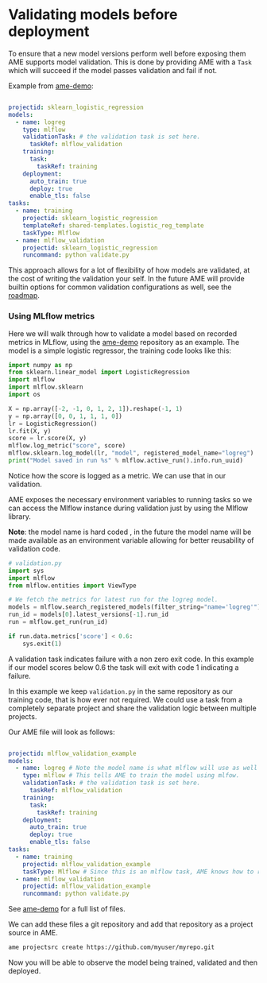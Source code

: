# Validating models before deployment

To ensure that a new model versions perform well before exposing them AME supports model validation. This is done by providing AME with a `Task` which 
will succeed if the model passes validation and fail if not.

Example from [ame-demo](https://github.com/TeaInSpace/ame-demo):

```yaml

projectid: sklearn_logistic_regression
models:
  - name: logreg
    type: mlflow
    validationTask: # the validation task is set here.
      taskRef: mlflow_validation 
    training: 
      task:
        taskRef: training
    deployment:
      auto_train: true
      deploy: true
      enable_tls: false
tasks:
  - name: training
    projectid: sklearn_logistic_regression
    templateRef: shared-templates.logistic_reg_template
    taskType: Mlflow
  - name: mlflow_validation
    projectid: sklearn_logistic_regression
    runcommand: python validate.py
```

This approach allows for a lot of flexibility of how models are validated, at the cost of writing the validation your self. In the future AME will provide builtin options for common validation configurations as well, see the [roadmap](todo).

### Using MLflow metrics

Here we will walk through how to validate a model based on recorded metrics in MLflow, using the [ame-demo](https://github.com/TeaInSpace/ame-demo) repository as an example. The model is a simple logistic regressor, the training code looks like this:

```python
import numpy as np
from sklearn.linear_model import LogisticRegression
import mlflow
import mlflow.sklearn
import os

X = np.array([-2, -1, 0, 1, 2, 1]).reshape(-1, 1)
y = np.array([0, 0, 1, 1, 1, 0])
lr = LogisticRegression()
lr.fit(X, y)
score = lr.score(X, y)
mlflow.log_metric("score", score)
mlflow.sklearn.log_model(lr, "model", registered_model_name="logreg")
print("Model saved in run %s" % mlflow.active_run().info.run_uuid)
```

Notice how the score is logged as a metric. We can use that in our validation.

AME exposes the necessary environment variables to running tasks so we can access the Mlflow instance during validation just by using the Mlflow library.

**Note**: the model name is hard coded , in the future the model name will be made available as an environment variable allowing for better reusability of validation code.

```python
# validation.py
import sys
import mlflow
from mlflow.entities import ViewType

# We fetch the metrics for latest run for the logreg model.
models = mlflow.search_registered_models(filter_string="name='logreg'")
run_id = models[0].latest_versions[-1].run_id
run = mlflow.get_run(run_id)

if run.data.metrics['score'] < 0.6:
    sys.exit(1)

```

A validation task indicates failure with a non zero exit code. In this example if our model scores below 0.6 the task will exit with code 1 indicating a failure.

In this example we keep `validation.py` in the same repository as our training code, that is how ever not required. We could use a task from a completely separate project and share the validation logic between multiple projects.

Our AME file will look as follows:
```yaml

projectid: mlflow_validation_example
models:
  - name: logreg # Note the model name is what mlflow will use as well and the name used during validation.
    type: mlflow # This tells AME to train the model using mlfow.
    validationTask: # the validation task is set here.
      taskRef: mlflow_validation 
    training: 
      task:
        taskRef: training
    deployment:
      auto_train: true
      deploy: true
      enable_tls: false
tasks:
  - name: training
    projectid: mlflow_validation_example
    taskType: Mlflow # Since this is an mlflow task, AME knows how to run it.
  - name: mlflow_validation
    projectid: mlflow_validation_example
    runcommand: python validate.py
```

See [ame-demo](https://github.com/TeaInSpace/ame-demo) for a full list of files.

We can add these files a git repository and add that repository as a project source in AME.

```bash
ame projectsrc create https://github.com/myuser/myrepo.git
```

Now you will be able to observe the model being trained, validated and then deployed.

